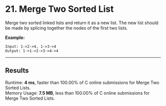 # 21. Merge Two Sorted List  

Merge two sorted linked lists and return it as a new list. The new list should be made by splicing together the nodes of the first two lists.  

**Example:**

    Input: 1->2->4, 1->3->4
    Output: 1->1->2->3->4->4
    
---
## Results  
Runtime: **4 ms**, faster than 100.00% of C online submissions for Merge Two Sorted Lists.  
Memory Usage: **7.5 MB**, less than 100.00% of C online submissions for Merge Two Sorted Lists.
